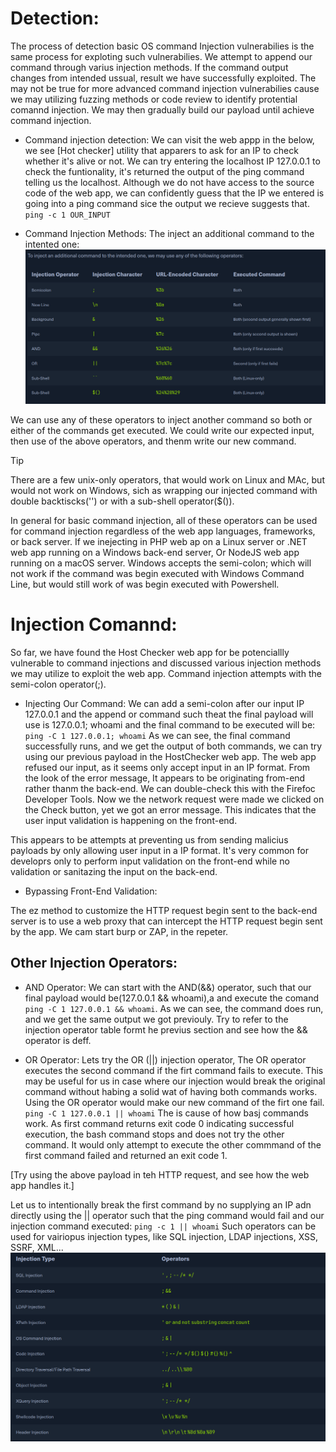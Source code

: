 # Detection:
The process of detection basic OS command Injection vulnerabilies is the same process for exploting such vulnerabilies. We attempt to append
our command through varius injection methods. If the command output changes from intended ussual, result we have successfully exploited.
The may not be true for more advanced command injection vulnerabilies cause we may utilizing fuzzing methods or code review  to identify protential
comannd injection. We may then gradually build our payload until achieve command injection.

- Command injection detection:
We can visit the web appp in the below, we see [Hot checker] utility that apparers to ask for an IP to check whether it's alive or not.
We can try entering the localhost IP 127.0.0.1 to check the funtionality, it's returned the output of the ping command telling us the localhost.
Although we do not have access to the source code of the web app, we can confidently guess that the IP we entered is going into a ping command sice the output
we recieve suggests that.
`ping -c 1 OUR_INPUT`

- Command Injection Methods:
The inject an additional command to the intented one:
![Methods](../Img/Command_inject_metd.png)

We can use any of these operators to inject another command so both or either of the commands get executed. We could write our expected input, then use of the above operators, and thenm write our new command.
> [!TIP]
> There are a few unix-only operators, that would work on Linux and MAc, but would not work on Windows, sich as wrapping our injected command with double backtiscks('') or with a sub-shell operator($()).

In general for basic command injection, all of these operators can be used for command injection regardless of the web app languages, frameworks, or back server. If we  inejecting in PHP web ap on a Linux server
or .NET web app running on a Windows back-end server, Or NodeJS web app running on a macOS server.
Windows accepts the semi-colon; which will not work if the command was begin executed with Windows Command Line, but would still work of was begin executed with Powershell.

# Injection Comannd:
So far, we have found the Host Checker web app for be potenciallly vulnerable to command injections and discussed various injection methods we may utilize to exploit the web app.
Command injection attempts with the semi-colon operator(;).

- Injecting Our Command:
We can add a semi-colon after our input IP 127.0.0.1 and the append or command such theat the final payload will use is 127.0.0.1; whoami and the final command to be executed will be:
`ping -C 1 127.0.0.1; whoami`
As we can see, the final command successfully runs, and we get the output of both commands, we can try using our previous payload in the HostChecker web app.
The web app refused our input, as it seems only accept input in an IP format. From the look of the error message, It appears to be originating from-end rather thanm the back-end.
We can double-check this with the Firefoc Developer Tools.
Now we the network request were made we clicked on the Check button, yet we got an error message. This indicates that the user input validation is happening on the front-end.

This appears to be attempts at preventing us from sending malicius payloads by only allowing user input in a IP format. It's very common for developrs only to perform input validation on the front-end while no validation or sanitazing the input on the back-end.

- Bypassing Front-End Validation:

The ez method to customize the HTTP request begin sent to the back-end server is to use a web proxy that can intercept the HTTP request begin sent by the app. We cam start burp or ZAP, in the repeter.

## Other Injection Operators:

- AND Operator:
We can start with the AND(&&) operator, such that our final payload would be(127.0.0.1 && whoami),a and execute the comand `ping -C 1 127.0.0.1 && whoami`.
As we can see, the command does run, and we get the same output we got previouly. Try to refer to the injection operator table formt he previus section and see how the && operator is deff.

- OR Operator:
Lets try the OR (||) injection operator, The OR operator executes the second command if the firt command fails to execute. This may be useful for us in case where our injection would break the original command without habing a solid wat of having both commands works.
Using the OR operator would make our new command of the firt one fail. `ping -C 1 127.0.0.1 || whoami`
The is cause of how basj commands work. As first command returns exit code 0 indicating successful execution, the bash command stops and does not try the other command. It would only attempt to execute the other commmand of the first command failed and returned an exit code 1.

[Try using the above payload in teh HTTP request, and see how the web app handles it.]

Let us to intentionally break the first command by no supplying an IP adn directly using the || operator such that the ping command would fail and our injection command executed:
`ping -c 1 || whoami`
Such operators can be used for vairiopus injection types, like SQL injection, LDAP injections, XSS, SSRF, XML...
![Operators](../Img/otheroperators.png)


